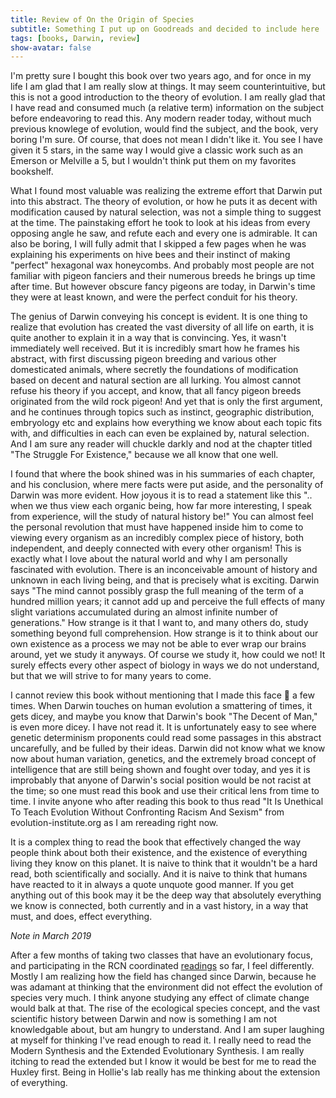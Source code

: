 ```yaml
---
title: Review of On the Origin of Species
subtitle: Something I put up on Goodreads and decided to include here
tags: [books, Darwin, review]
show-avatar: false
---
```


I'm pretty sure I bought this book over two years ago, and for once in my life I am glad that I am really slow at things. It may seem counterintuitive, but this is not a good introduction to the theory of evolution. I am really glad that I have read and consumed much (a relative term) information on the subject before endeavoring to read this. Any modern reader today, without much previous knowlege of evolution, would find the subject, and the book, very boring I'm sure. Of course, that does not mean I didn't like it. You see I have given it 5 stars, in the same way I would give a classic work such as an Emerson or Melville a 5, but I wouldn't think put them on my favorites bookshelf.

What I found most valuable was realizing the extreme effort that Darwin put into this abstract. The theory of evolution, or how he puts it as decent with modification caused by natural selection, was not a simple thing to suggest at the time. The painstaking effort he took to look at his ideas from every opposing angle he saw, and refute each and every one is admirable. It can also be boring, I will fully admit that I skipped a few pages when he was explaining his experiments on hive bees and their instinct of making "perfect" hexagonal wax honeycombs. And probably most people are not familiar with pigeon fanciers and their numerous breeds he brings up time after time. But however obscure fancy pigeons are today, in Darwin's time they were at least known, and were the perfect conduit for his theory.

The genius of Darwin conveying his concept is evident. It is one thing to realize that evolution has created the vast diversity of all life on earth, it is quite another to explain it in a way that is convincing. Yes, it wasn't immediately well received. But it is incredibly smart how he frames his abstract, with first discussing pigeon breeding and various other domesticated animals, where secretly the foundations of modification based on decent and natural section are all lurking. You almost cannot refuse his theory if you accept, and know, that all fancy pigeon breeds originated from the wild rock pigeon! And yet that is only the first argument, and he continues through topics such as instinct, geographic distribution, embryology etc and explains how everything we know about each topic fits with, and difficulties in each can even be explained by, natural selection. And I am sure any reader will chuckle darkly and nod at the chapter titled "The Struggle For Existence," because we all know that one well.

I found that where the book shined was in his summaries of each chapter, and his conclusion, where mere facts were put aside, and the personality of Darwin was more evident. How joyous it is to read a statement like this ".. when we thus view each organic being, how far more interesting, I speak from experience, will the study of natural history be!" You can almost feel the personal revolution that must have happened inside him to come to viewing every organism as an incredibly complex piece of history, both independent, and deeply connected with every other organism! This is exactly what I love about the natural world and why I am personally fascinated with evolution. There is an inconceivable amount of history and unknown in each living being, and that is precisely what is exciting. Darwin says "The mind cannot possibly grasp the full meaning of the term of a hundred million years; it cannot add up and perceive the full effects of many slight variations accumulated during an almost infinite number of generations." How strange is it that I want to, and many others do, study something beyond full comprehension. How strange is it to think about our own existence as a process we may not be able to ever wrap our brains around, yet we study it anyways. Of course we study it, how could we not! It surely effects every other aspect of biology in ways we do not understand, but that we will strive to for many years to come.

I cannot review this book without mentioning that I made this face 😬 a few times. When Darwin touches on human evolution a smattering of times, it gets dicey, and maybe you know that Darwin's book "The Decent of Man," is even more dicey. I have not read it. It is unfortunately easy to see where genetic determinism proponents could read some passages in this abstract uncarefully, and be fulled by their ideas. Darwin did not know what we know now about human variation, genetics, and the extremely broad concept of intelligence that are still being shown and fought over today, and yes it is improbably that anyone of Darwin's social position would be not racist at the time; so one must read this book and use their critical lens from time to time. I invite anyone who after reading this book to thus read "It Is Unethical To Teach Evolution Without Confronting Racism And Sexism" from evolution-institute.org as I am rereading right now.

It is a complex thing to read the book that effectively changed the way people think about both their existence, and the existence of everything living they know on this planet. It is naive to think that it wouldn't be a hard read, both scientifically and socially. And it is naive to think that humans have reacted to it in always a quote unquote good manner. If you get anything out of this book may it be the deep way that absolutely everything we know is connected, both currently and in a vast history, in a way that must, and does, effect everything.

_Note in March 2019_

After a few months of taking two classes that have an evolutionary focus, and participating in the RCN coordinated [readings](https://rcn-ecs.github.io/2018_readings/) so far, I feel differently. Mostly I am realizing how the field has changed since Darwin, because he was adamant at thinking that the environment did not effect the evolution of species very much. I think anyone studying any effect of climate change would balk at that. The rise of the ecological species concept, and the vast scientific history between Darwin and now is something I am not knowledgable about, but am hungry to understand. And I am super laughing at myself for thinking I've read enough to read it. I really need to read the Modern Synthesis and the Extended Evolutionary Synthesis. I am really itching to read the extended but I know it would be best for me to read the Huxley first. Being in Hollie's lab really has me thinking about the extension of everything.
